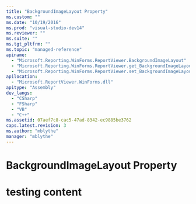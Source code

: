 ```yaml
---
title: "BackgroundImageLayout Property"
ms.custom: ""
ms.date: "10/19/2016"
ms.prod: "visual-studio-dev14"
ms.reviewer: ""
ms.suite: ""
ms.tgt_pltfrm: ""
ms.topic: "managed-reference"
apiname: 
  - "Microsoft.Reporting.WinForms.ReportViewer.BackgroundImageLayout"
  - "Microsoft.Reporting.WinForms.ReportViewer.get_BackgroundImageLayout"
  - "Microsoft.Reporting.WinForms.ReportViewer.set_BackgroundImageLayout"
apilocation: 
  - "Microsoft.ReportViewer.WinForms.dll"
apitype: "Assembly"
dev_langs: 
  - "CSharp"
  - "FSharp"
  - "VB"
  - "C++"
ms.assetid: 07aef7c8-cac5-47ad-8342-ec9885be3762
caps.latest.revision: 3
ms.author: "mblythe"
manager: "mblythe"
---
```

# BackgroundImageLayout Property
# testing content